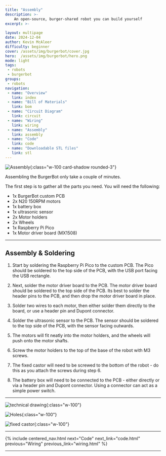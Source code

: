 ```yaml
---
title: "Assembly"
description: >-
    An open-source, burger-shared robot you can build yourself
excerpt: >-
    
layout: multipage
date: 2024-12-04
author: Kevin McAleer
difficulty: beginner
cover: /assets/img/burgerbot/cover.jpg
hero:  /assets/img/burgerbot/hero.png
mode: light
tags:
 - robots
 - burgerbot
groups:
 - robots
navigation:
 - name: "Overview"
   link: index
 - name: "Bill of Materials"
   link: bom
 - name: "Circuit Diagram"
   link: circuit
 - name: "Wiring"
   link: wiring
 - name: "Assembly"
   link: assembly
 - name: "Code"
   link: code
 - name: "Downloadable STL files"
   link: stl
---
```


![Assembly](/projects/burgerbot/assets/img/assembly01.jpg){:class="w-100 card-shadow rounded-3"}

Assembling the BurgerBot only take a couple of minutes.

The first step is to gather all the parts you need. You will need the following:

- 1x BurgerBot custom PCB
- 2x N20 150RPM motors
- 1x battery box
- 1x ultrasonic sensor
- 2x Motor holders
- 2x Wheels
- 1x Raspberry Pi Pico
- 1x Motor driver board (MX1508)

---

## Assembly & Soldering

1. Start by soldering the Raspberry Pi Pico to the custom PCB. The Pico should be soldered to the top side of the PCB, with the USB port facing the USB rectangle.

2. Next, solder the motor driver board to the PCB. The motor driver board should be soldered to the top side of the PCB. Its best to solder the header pins to the PCB, and then drop the motor driver board in place.

3. Solder two wires to each motor, then either solder them directly to the board, or use a header pin and Dupont connector.

4. Solder the ultrasonic sensor to the PCB. The sensor should be soldered to the top side of the PCB, with the sensor facing outwards.

5. The motors will fit neatly into the motor holders, and the wheels will push onto the motor shafts.

6. Screw the motor holders to the top of the base of the robot with M3 screws.

7. The fixed castor will need to be screwed to the bottom of the robot - do this as you attach the screws during step 6.

8. The battery box will need to be connected to the PCB - either directly or via a header pin and Dupont connector. Using a connector can act as a simple power switch.

---

![technical drawing](/projects/burgerbot/assets/img//technical_drawing.png){:class="w-100"}

![Holes](/projects/burgerbot/assets/img//holes.png){:class="w-100"}

![fixed castor](/projects/burgerbot/assets/img//fixed_castor.png){:class="w-100"}

---

{% include centered_nav.html next="Code" next_link="code.html" previous="Wiring" previous_link="wiring.html" %}

---
